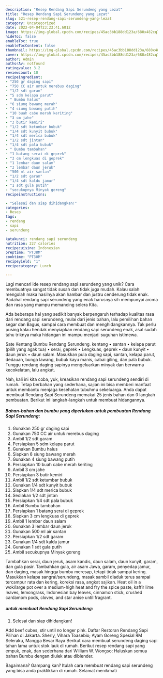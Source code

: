 ```yaml
---
description: "Resep Rendang Sapi Serundeng yang Lezat"
title: "Resep Rendang Sapi Serundeng yang Lezat"
slug: 521-resep-rendang-sapi-serundeng-yang-lezat
category: Uncategorized
date: 2022-04-04T23:23:41.601Z
image: https://img-global.cpcdn.com/recipes/45ac3bb188dd123a/680x482cq70/rendang-sapi-serundeng-foto-resep-utama.jpg
hideToc: false
enableToc: true
enableTocContent: false
thumbnail: https://img-global.cpcdn.com/recipes/45ac3bb188dd123a/680x482cq70/rendang-sapi-serundeng-foto-resep-utama.jpg
cover: https://img-global.cpcdn.com/recipes/45ac3bb188dd123a/680x482cq70/rendang-sapi-serundeng-foto-resep-utama.jpg
author: Admin
authorAv: notfound
ratingvalue: 3.2
reviewcount: 10
recipeingredient:
- "250 gr daging sapi"
- "750 CC air untuk merebus daging"
- "1/2 sdt garam"
- "5 sdm kelapa parut"
- " Bumbu halus"
- "6 siung bawang merah"
- "4 siung bawang putih"
- "10 buah cabe merah keriting"
- "3 cm jahe"
- "3 butir kemiri"
- "1/2 sdt ketumbar bubuk"
- "1/4 sdt kunyit bubuk"
- "1/4 sdt merica bubuk"
- "1/2 sdt jintan"
- "1/4 sdt pala bubuk"
- " Bumbu tambahan"
- "1 batang serai di geprek"
- "3 cm lengkuas di geprek"
- "1 lembar daun salam"
- "3 lembar daun jeruk"
- "500 ml air santan"
- "1/2 sdt garam"
- "1/4 sdt kaldu jamur"
- "1 sdt gula putih"
- "secukupnya Minyak goreng"
recipeinstructions:

- "Selesai dan siap dihidangkan!"
categories:
- Resep
tags:
- rendang
- sapi
- serundeng

katakunci: rendang sapi serundeng 
nutrition: 227 calories
recipecuisine: Indonesian
preptime: "PT38M"
cooktime: "PT30M"
recipeyield: "1"
recipecategory: Lunch

---
```





Lagi mencari ide resep rendang sapi serundeng yang unik? Cara membuatnya sangat tidak susah dan tidak juga mudah. Kalau salah mengolah maka hasilnya akan hambar dan justru cenderung tidak enak. Padahal rendang sapi serundeng yang enak harusnya sih mempunyai aroma dan rasa yang mampu memancing selera Kita.





Ada beberapa hal yang sedikit banyak berpengaruh terhadap kualitas rasa dari rendang sapi serundeng, mulai dari jenis bahan, lalu pemilihan bahan segar dan Bagus, sampai cara membuat dan menghidangkannya. Tak perlu pusing kalau hendak menyiapkan rendang sapi serundeng enak,      asal sudah tahu triknya maka hidangan ini mampu menjadi suguhan istimewa.














Sate Kentang Bumbu Rendang Serundeng. kentang • santan • kelapa parut (pilih yang agak tua) • serai, geprek • Lengkuas, geprek • daun kunyit • daun jeruk • daun salam. Masukkan pula daging sapi, santan, kelapa parut, dedauan, bunga lawang, bubuk kayu manis, cabai giling, dan pala bubuk. Tunggu rendang daging sapinya mengeluarkan minyak dan berwarna kecokelatan, lalu angkat.






Nah, kali ini kita coba, yuk, kreasikan rendang sapi serundeng sendiri di rumah. Tetap berbahan yang sederhana, sajian ini bisa memberi manfaat untuk membantu menjaga kesehatan tubuhmu sekeluarga. Anda dapat membuat Rendang Sapi Serundeng memakai 25 jenis bahan dan 0 langkah pembuatan. Berikut ini langkah-langkah untuk membuat hidangannya.

<!--inarticleads1-->

##### Bahan-bahan dan bumbu yang diperlukan untuk pembuatan Rendang Sapi Serundeng:

1. Gunakan 250 gr daging sapi
1. Gunakan 750 CC air untuk merebus daging
1. Ambil 1/2 sdt garam
1. Persiapkan 5 sdm kelapa parut
1. Gunakan  Bumbu halus
1. Siapkan 6 siung bawang merah
1. Gunakan 4 siung bawang putih
1. Persiapkan 10 buah cabe merah keriting
1. Ambil 3 cm jahe
1. Persiapkan 3 butir kemiri
1. Ambil 1/2 sdt ketumbar bubuk
1. Gunakan 1/4 sdt kunyit bubuk
1. Siapkan 1/4 sdt merica bubuk
1. Sediakan 1/2 sdt jintan
1. Persiapkan 1/4 sdt pala bubuk
1. Ambil  Bumbu tambahan
1. Persiapkan 1 batang serai di geprek
1. Siapkan 3 cm lengkuas di geprek
1. Ambil 1 lembar daun salam
1. Gunakan 3 lembar daun jeruk
1. Gunakan 500 ml air santan
1. Persiapkan 1/2 sdt garam
1. Gunakan 1/4 sdt kaldu jamur
1. Gunakan 1 sdt gula putih
1. Ambil secukupnya Minyak goreng


Tambahkan serai, daun jeruk, asam kandis, daun salam, daun kunyit, garam, dan gula pasir. Tambahkan gula, air asam Jawa, garam, penyedap jamur, dan daging, masak hingga bumbu meresap, tetapi tidak sampai kering. Masukkan kelapa sangrai/serundeng, masak sambil diaduk terus sampai tercampur rata dan kering, koreksi rasa, angkat sajikan. Heat oil in a wok/large pot over a medium-high heat and fry the spice paste, kaffir lime leaves, lemongrass, Indonesian bay leaves, cinnamon stick, crushed cardamom pods, cloves, and star anise until fragrant. 

<!--inarticleads2-->

#####  untuk membuat Rendang Sapi Serundeng:


1. Selesai dan siap dihidangkan!

Add beef cubes, stir until no longer pink. Daftar Restoran Rendang Sapi Pilihan di Jakarta. Sherly, Vihara Toasebio; Ayam Goreng Spesial RM Seleraku, Mangga Besar Raya Berikut cara membuat serundeng daging sapi tahan lama untuk stok lauk di rumah. Berikut resep rendang sapi yang empuk, enak, dan sederhana dari William W. Wongso: Haluskan semua bahan Bumbu dengan diulek atau diblender. 

Bagaimana? Gampang kan? Itulah cara membuat rendang sapi serundeng yang bisa anda praktikkan di rumah. Selamat menikmati
